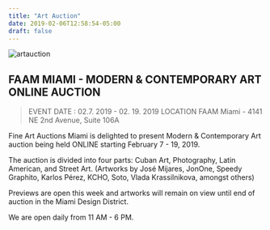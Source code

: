 ```yaml
---
title: "Art Auction"
date: 2019-02-06T12:58:54-05:00
draft: false
---
```


![artauction](https://www.miamidesigndistrict.net/images/events/square/1467_draft_108076.jpg)



## FAAM MIAMI - MODERN & CONTEMPORARY ART ONLINE AUCTION

>EVENT DATE :
 02.7. 2019 - 02. 19. 2019
LOCATION
FAAM Miami - 4141 NE 2nd Avenue, Suite 106A

Fine Art Auctions Miami is delighted to present Modern & Contemporary Art auction being held ONLINE starting February 7 - 19, 2019.

The auction is divided into four parts: Cuban Art, Photography, Latin American, and Street Art.  (Artworks by José Mijares, JonOne, Speedy Graphito, Karlos Pérez, KCHO, Soto, Vlada Krassilnikova, amongst others)

Previews are open this week and artworks will remain on view until end of auction in the Miami Design District.

We are open daily from 11 AM - 6 PM.
